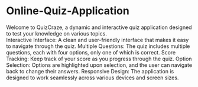 # Online-Quiz-Application<br>
Welcome to QuizCraze, a dynamic and interactive quiz application designed to test your knowledge on various topics. <br>
Interactive Interface: A clean and user-friendly interface that makes it easy to navigate through the quiz.
Multiple Questions: The quiz includes multiple questions, each with four options, only one of which is correct.
Score Tracking: Keep track of your score as you progress through the quiz.
Option Selection: Options are highlighted upon selection, and the user can navigate back to change their answers.
Responsive Design: The application is designed to work seamlessly across various devices and screen sizes.
